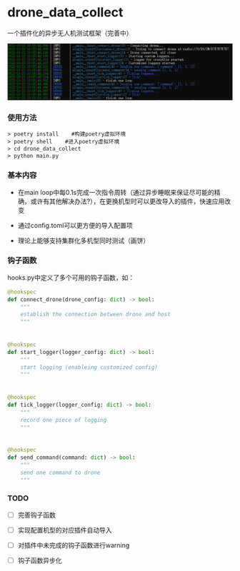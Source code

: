 # drone_data_collect

一个插件化的异步无人机测试框架（完善中）



![1.png](./1.png)

### 使用方法

```shell
> poetry install    #构建poetry虚拟环境
> poetry shell    #进入poetry虚拟环境
> cd drone_data_collect
> python main.py
```

### 基本内容

* 在main loop中每0.1s完成一次指令周转（通过异步睡眠来保证尽可能的精确，或许有其他解决办法?），在更换机型时可以更改导入的插件，快速应用改变

* 通过config.toml可以更方便的导入配置项

* 理论上能够支持集群化多机型同时测试（画饼）

### 钩子函数

hooks.py中定义了多个可用的钩子函数，如：

```python
@hookspec
def connect_drone(drone_config: dict) -> bool:
    """
    establish the connection between drone and host
    """


@hookspec
def start_logger(logger_config: dict) -> bool:
    """
    start logging (enableing customized config)
    """


@hookspec
def tick_logger(logger_config: dict) -> bool:
    """
    record one piece of logging
    """


@hookspec
def send_command(command: dict) -> bool:
    """
    send one command to drone
    """
```

### TODO

- [ ] 完善钩子函数

- [ ] 实现配置机型的对应插件自动导入

- [ ] 对插件中未完成的钩子函数进行warning

- [ ] 钩子函数异步化


